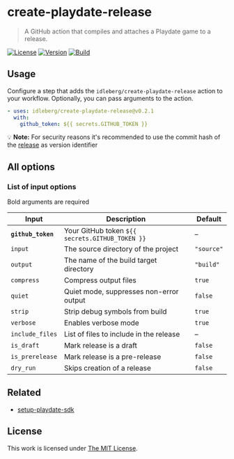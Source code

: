 # create-playdate-release

> A GitHub action that compiles and attaches a Playdate game to a release.

[![License](https://img.shields.io/github/license/idleberg/create-playdate-release?style=for-the-badge)](LICENSE)
[![Version](https://img.shields.io/github/v/release/idleberg/create-playdate-release?style=for-the-badge)](https://github.com/idleberg/create-playdate-release/releases)
[![Build](https://img.shields.io/github/actions/workflow/status/idleberg/create-playdate-release/default.yml?style=for-the-badge)](https://github.com/idleberg/create-playdate-release/actions)

## Usage

Configure a step that adds the `idleberg/create-playdate-release` action to your workflow. Optionally, you can pass arguments to the action.

```yaml
- uses: idleberg/create-playdate-release@v0.2.1
  with: 
    github_token: ${{ secrets.GITHUB_TOKEN }}
```

:bulb: **Note:** For security reasons it's recommended to use the commit hash of the [release](https://github.com/idleberg/create-playdate-release/releases) as version identifier

## All options

### List of input options

Bold arguments are required

| Input              | Description                                       | Default    |
| ------------------ | --------------------------------------------------| ---------- |
| **`github_token`** | Your GitHub token `${{ secrets.GITHUB_TOKEN }}`   | –          |
| `input`            | The source directory of the project               | `"source"` |
| `output`           | The name of the build target directory            | `"build"`  |
| `compress`         | Compress output files                             | `true`     |
| `quiet`            | Quiet mode, suppresses non-error output           | `false`    |
| `strip`            | Strip debug symbols from build                    | `true`     |
| `verbose`          | Enables verbose mode                              | `true`     |
| `include_files`    | List of files to include in the release           | –          |
| `is_draft`         | Mark release is a draft                           | `false`    |
| `is_prerelease`    | Mark release is a pre-release                     | `false`    |
| `dry_run`          | Skips creation of a release                       | `false`    |

## Related

- [setup-playdate-sdk](https://github.com/marketplace/actions/setup-playdate-sdk)

## License

This work is licensed under [The MIT License](LICENSE).
